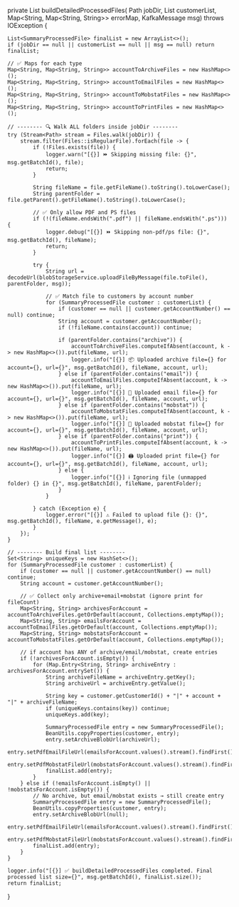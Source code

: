 private List<SummaryProcessedFile> buildDetailedProcessedFiles(
        Path jobDir,
        List<SummaryProcessedFile> customerList,
        Map<String, Map<String, String>> errorMap,
        KafkaMessage msg) throws IOException {

    List<SummaryProcessedFile> finalList = new ArrayList<>();
    if (jobDir == null || customerList == null || msg == null) return finalList;

    // ✅ Maps for each type
    Map<String, Map<String, String>> accountToArchiveFiles = new HashMap<>();
    Map<String, Map<String, String>> accountToEmailFiles = new HashMap<>();
    Map<String, Map<String, String>> accountToMobstatFiles = new HashMap<>();
    Map<String, Map<String, String>> accountToPrintFiles = new HashMap<>();

    // -------- 🔍 Walk ALL folders inside jobDir --------
    try (Stream<Path> stream = Files.walk(jobDir)) {
        stream.filter(Files::isRegularFile).forEach(file -> {
            if (!Files.exists(file)) {
                logger.warn("[{}] ⏩ Skipping missing file: {}", msg.getBatchId(), file);
                return;
            }

            String fileName = file.getFileName().toString().toLowerCase();
            String parentFolder = file.getParent().getFileName().toString().toLowerCase();

            // ✅ Only allow PDF and PS files
            if (!(fileName.endsWith(".pdf") || fileName.endsWith(".ps"))) {
                logger.debug("[{}] ⏩ Skipping non-pdf/ps file: {}", msg.getBatchId(), fileName);
                return;
            }

            try {
                String url = decodeUrl(blobStorageService.uploadFileByMessage(file.toFile(), parentFolder, msg));

                // ✅ Match file to customers by account number
                for (SummaryProcessedFile customer : customerList) {
                    if (customer == null || customer.getAccountNumber() == null) continue;
                    String account = customer.getAccountNumber();
                    if (!fileName.contains(account)) continue;

                    if (parentFolder.contains("archive")) {
                        accountToArchiveFiles.computeIfAbsent(account, k -> new HashMap<>()).put(fileName, url);
                        logger.info("[{}] 📦 Uploaded archive file={} for account={}, url={}", msg.getBatchId(), fileName, account, url);
                    } else if (parentFolder.contains("email")) {
                        accountToEmailFiles.computeIfAbsent(account, k -> new HashMap<>()).put(fileName, url);
                        logger.info("[{}] 📧 Uploaded email file={} for account={}, url={}", msg.getBatchId(), fileName, account, url);
                    } else if (parentFolder.contains("mobstat")) {
                        accountToMobstatFiles.computeIfAbsent(account, k -> new HashMap<>()).put(fileName, url);
                        logger.info("[{}] 📱 Uploaded mobstat file={} for account={}, url={}", msg.getBatchId(), fileName, account, url);
                    } else if (parentFolder.contains("print")) {
                        accountToPrintFiles.computeIfAbsent(account, k -> new HashMap<>()).put(fileName, url);
                        logger.info("[{}] 🖨 Uploaded print file={} for account={}, url={}", msg.getBatchId(), fileName, account, url);
                    } else {
                        logger.info("[{}] ℹ️ Ignoring file (unmapped folder) {} in {}", msg.getBatchId(), fileName, parentFolder);
                    }
                }

            } catch (Exception e) {
                logger.error("[{}] ⚠️ Failed to upload file {}: {}", msg.getBatchId(), fileName, e.getMessage(), e);
            }
        });
    }

    // -------- Build final list --------
    Set<String> uniqueKeys = new HashSet<>();
    for (SummaryProcessedFile customer : customerList) {
        if (customer == null || customer.getAccountNumber() == null) continue;
        String account = customer.getAccountNumber();

        // ✅ Collect only archive+email+mobstat (ignore print for fileCount)
        Map<String, String> archivesForAccount = accountToArchiveFiles.getOrDefault(account, Collections.emptyMap());
        Map<String, String> emailsForAccount = accountToEmailFiles.getOrDefault(account, Collections.emptyMap());
        Map<String, String> mobstatsForAccount = accountToMobstatFiles.getOrDefault(account, Collections.emptyMap());

        // if account has ANY of archive/email/mobstat, create entries
        if (!archivesForAccount.isEmpty()) {
            for (Map.Entry<String, String> archiveEntry : archivesForAccount.entrySet()) {
                String archiveFileName = archiveEntry.getKey();
                String archiveUrl = archiveEntry.getValue();

                String key = customer.getCustomerId() + "|" + account + "|" + archiveFileName;
                if (uniqueKeys.contains(key)) continue;
                uniqueKeys.add(key);

                SummaryProcessedFile entry = new SummaryProcessedFile();
                BeanUtils.copyProperties(customer, entry);
                entry.setArchiveBlobUrl(archiveUrl);
                entry.setPdfEmailFileUrl(emailsForAccount.values().stream().findFirst().orElse(null));
                entry.setPdfMobstatFileUrl(mobstatsForAccount.values().stream().findFirst().orElse(null));
                finalList.add(entry);
            }
        } else if (!emailsForAccount.isEmpty() || !mobstatsForAccount.isEmpty()) {
            // No archive, but email/mobstat exists → still create entry
            SummaryProcessedFile entry = new SummaryProcessedFile();
            BeanUtils.copyProperties(customer, entry);
            entry.setArchiveBlobUrl(null);
            entry.setPdfEmailFileUrl(emailsForAccount.values().stream().findFirst().orElse(null));
            entry.setPdfMobstatFileUrl(mobstatsForAccount.values().stream().findFirst().orElse(null));
            finalList.add(entry);
        }
    }

    logger.info("[{}] ✅ buildDetailedProcessedFiles completed. Final processed list size={}", msg.getBatchId(), finalList.size());
    return finalList;
}
